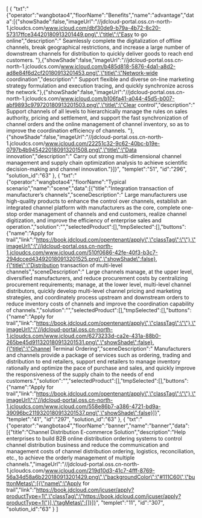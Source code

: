 [
	{
		"txt":"{\"operator\":\"wangbotao4\",\"floorName\":\"Benefits\",\"name\":\"advantage\",\"data\":[{\"showShade\":false,\"imageUrl\":\"//jdcloud-portal.oss.cn-north-1.jcloudcs.com/www.jcloud.com/dbf30de9-b79a-4b72-8c20-57317ffce34420180913201449.png\",\"title\":\"Easy to go online\",\"description\":\" Seamlessly complete the digitalization of offline channels, break geographical restrictions, and increase a large number of downstream channels for distribution to quickly deliver goods to reach end customers. \"},{\"showShade\":false,\"imageUrl\":\"//jdcloud-portal.oss.cn-north-1.jcloudcs.com/www.jcloud.com/b485d818-5876-4da1-a8d2-ad8e84f6d2cf20180913201453.png\",\"title\":\"Network-wide coordination\",\"description\":\" Support flexible and diverse on-line marketing strategy formulation and execution tracing, and quickly synchronize across the network.\"},{\"showShade\":false,\"imageUrl\":\"//jdcloud-portal.oss.cn-north-1.jcloudcs.com/www.jcloud.com/b106fa41-a044-45d5-b007-abf9893c979720180913201503.png\",\"title\":\"Clear control\",\"description\":\" Support channels of all levels to hierarchically manage the rules on sales authority, pricing and settlement, and support the fast synchronization of channel orders and the online management of channel inventory, so as to improve the coordination efficiency of channels. \"},{\"showShade\":false,\"imageUrl\":\"//jdcloud-portal.oss.cn-north-1.jcloudcs.com/www.jcloud.com/22251c32-9c62-40bc-b19e-0797b4b9454220180913201508.png\",\"title\":\"Data innovation\",\"description\":\" Carry out strong multi-dimensional channel management and supply chain optimization analysis to achieve scientific decision-making and channel innovation.\"}]}",
		"templet":"51",
		"id":"296",
		"solution_id":"63"
	},
	{
		"txt":"{\"operator\":\"wangbotao4\",\"floorName\":\"Typical scenario\",\"name\":\"scene\",\"data\":[{\"title\":\"Integration transaction of manufacturer’s channels\",\"sceneDescription\":\" Large manufacturers use high-quality products to enhance the control over channels, establish an integrated channel platform with manufacturers as the core, complete one-stop order management of channels and end customers, realize channel digitization, and improve the efficiency of enterprise sales and operation.\",\"solution\":\"\",\"selectedProduct\":[],\"tmpSelected\":[],\"buttons\":{\"name\":\"Apply for trail\",\"link\":\"https://book.jdcloud.com/opentenant/apply\",\"classTag\":\"\"},\"imageUrl\":\"//jdcloud-portal.oss.cn-north-1.jcloudcs.com/www.jcloud.com/510f0686-42fe-40f3-b3c7-294dcced434920180913201525.png\",\"showShade\":false},{\"title\":\"Distribution transaction of multi-level channels\",\"sceneDescription\":\" Large channels manage, at the upper level, diversified manufacturers, and reduce procurement costs by centralizing procurement requirements; manage, at the lower level, multi-level channel distributors, quickly develop multi-level channel pricing and marketing strategies, and coordinately process upstream and downstream orders to reduce inventory costs of channels and improve the coordination capability of channels.\",\"solution\":\"\",\"selectedProduct\":[],\"tmpSelected\":[],\"buttons\":{\"name\":\"Apply for trail\",\"link\":\"https://book.jdcloud.com/opentenant/apply\",\"classTag\":\"\"},\"imageUrl\":\"//jdcloud-portal.oss.cn-north-1.jcloudcs.com/www.jcloud.com/6273233d-ca2e-431a-88b0-265be45d911320180913201531.png\",\"showShade\":false},{\"title\":\"Channel Terminal Ordering\",\"sceneDescription\":\" Manufacturers and channels provide a package of services such as ordering, trading and distribution to end retailers, support end retailers to manage inventory rationally and optimize the pace of purchase and sales, and quickly improve the responsiveness of the supply chain to the needs of end customers.\",\"solution\":\"\",\"selectedProduct\":[],\"tmpSelected\":[],\"buttons\":{\"name\":\"Apply for trail\",\"link\":\"https://book.jdcloud.com/opentenant/apply\",\"classTag\":\"\"},\"imageUrl\":\"//jdcloud-portal.oss.cn-north-1.jcloudcs.com/www.jcloud.com/558e86b7-a386-4721-bd9a-39096bc2119320180913201537.png\",\"showShade\":false}]}",
		"templet":"41",
		"id":"297",
		"solution_id":"63"
	},
	{
		"txt":"{\"operator\":\"wangbotao4\",\"floorName\":\"banner\",\"name\":\"banner\",\"data\":[{\"title\":\"Channel Distribution E-commerce Solution\",\"description\":\"Help enterprises to build B2B online distribution ordering systems to control channel distribution business and reduce the communication and management costs of channel distribution ordering, logistics, reconciliation, etc., to achieve the orderly management of multiple channels.\",\"imageUrl\":\"//jdcloud-portal.oss.cn-north-1.jcloudcs.com/www.jcloud.com/219d10d3-41c7-4fff-8769-56a34d58a6b220180913201429.png\",\"backgroundColor\":\"#111C60\",\"buttonMetas\":[{\"name\":\"Apply for trail\",\"link\":\"https://book.jdcloud.com/jcuser/apply?productType=1\",\"classTag\":\"https://book.jdcloud.com/jcuser/apply?productType=1\"}],\"tagMetas\":[]}]}",
		"templet":"11",
		"id":"307",
		"solution_id":"63"
	}
]